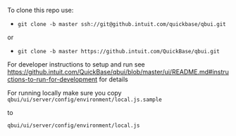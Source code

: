 To clone this repo use:

* `git clone -b master ssh://git@github.intuit.com/quickbase/qbui.git`

or

* `git clone -b master https://github.intuit.com/QuickBase/qbui.git`


For developer instructions to setup and run see <https://github.intuit.com/QuickBase/qbui/blob/master/ui/README.md#instructions-to-run-for-development> for details

For running locally make sure you copy
 `qbui/ui/server/config/environment/local.js.sample`

 to

 `qbui/ui/server/config/environment/local.js`

